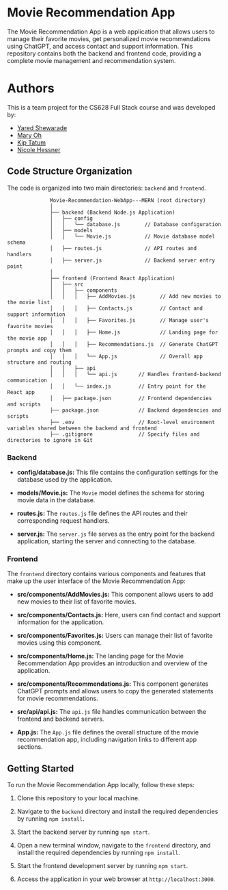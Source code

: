 # Movie Recommendation App

The Movie Recommendation App is a web application that allows users to manage their favorite movies, get personalized movie recommendations using ChatGPT, and access contact and support information. This repository contains both the backend and frontend code, providing a complete movie management and recommendation system.

# Authors

This is a team project for the CS628 Full Stack course and was developed by:

- [Yared Shewarade](https://github.com/yared-shewarade)
- [Mary Oh](https://github.com/maryoohhh)
- [Kip Tatum](https://github.com/KipTatumRepo)
- [Nicole Hessner](https://github.com/CityUhessnern)

## Code Structure Organization

The code is organized into two main directories: `backend` and `frontend`.

                  Movie-Recommendation-WebApp---MERN (root directory)
                  │
                  ├── backend (Backend Node.js Application)
                  │   ├── config
                  │   │   └── database.js        // Database configuration
                  │   ├── models
                  │   │   └── Movie.js           // Movie database model schema
                  │   ├── routes.js              // API routes and handlers
                  │   ├── server.js              // Backend server entry point
                  │
                  ├── frontend (Frontend React Application)
                  │   ├── src
                  │   │   ├── components
                  │   │   │   ├── AddMovies.js        // Add new movies to the movie list
                  │   │   │   ├── Contacts.js         // Contact and support information
                  │   │   │   ├── Favorites.js        // Manage user's favorite movies
                  │   │   │   ├── Home.js             // Landing page for the movie app
                  │   │   │   ├── Recommendations.js  // Generate ChatGPT prompts and copy them
                  │   │   │   └── App.js              // Overall app structure and routing
                  │   │   ├── api
                  │   │   │   └── api.js       // Handles frontend-backend communication
                  │   │   └── index.js         // Entry point for the React app
                  │   ├── package.json         // Frontend dependencies and scripts
                  ├── package.json             // Backend dependencies and scripts
                  ├── .env                     // Root-level environment variables shared between the backend and frontend
                  ├── .gitignore               // Specify files and directories to ignore in Git

### Backend

- **config/database.js:** This file contains the configuration settings for the database used by the application.

- **models/Movie.js:** The `Movie` model defines the schema for storing movie data in the database.

- **routes.js:** The `routes.js` file defines the API routes and their corresponding request handlers.

- **server.js:** The `server.js` file serves as the entry point for the backend application, starting the server and connecting to the database.

### Frontend

The `frontend` directory contains various components and features that make up the user interface of the Movie Recommendation App:

- **src/components/AddMovies.js:** This component allows users to add new movies to their list of favorite movies.

- **src/components/Contacts.js:** Here, users can find contact and support information for the application.

- **src/components/Favorites.js:** Users can manage their list of favorite movies using this component.

- **src/components/Home.js:** The landing page for the Movie Recommendation App provides an introduction and overview of the application.

- **src/components/Recommendations.js:** This component generates ChatGPT prompts and allows users to copy the generated statements for movie recommendations.

- **src/api/api.js:** The `api.js` file handles communication between the frontend and backend servers.

- **App.js:** The `App.js` file defines the overall structure of the movie recommendation app, including navigation links to different app sections.

## Getting Started

To run the Movie Recommendation App locally, follow these steps:

1. Clone this repository to your local machine.

2. Navigate to the `backend` directory and install the required dependencies by running `npm install`.

3. Start the backend server by running `npm start`.

4. Open a new terminal window, navigate to the `frontend` directory, and install the required dependencies by running `npm install`.

5. Start the frontend development server by running `npm start`.

6. Access the application in your web browser at `http://localhost:3000`.
